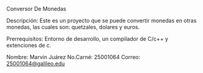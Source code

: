 Conversor De Monedas

Descripción:
Este es un proyecto que se puede convertir monedas en otras monedas, las cuales son: quetzales, dolares y euros.

Prerrequisitos:
Entorno de desarrollo, un compilador de C/c++ y extenciones de c.

Nombre: Marvin Juárez
No.Carné: 25001064
Correo: 25001064@galileo.edu
